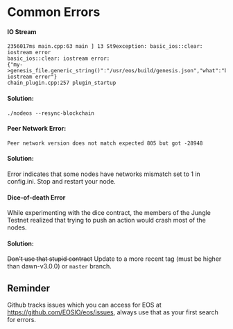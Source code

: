 # Common Errors

#### IO Stream
```
2356017ms main.cpp:63 main ] 13 St9exception: basic_ios::clear: iostream error
basic_ios::clear: iostream error:
{"my->genesis_file.generic_string()":"/usr/eos/build/genesis.json","what":"basic_ios::clear: iostream error"}
chain_plugin.cpp:257 plugin_startup
```

#### Solution:
```
./nodeos --resync-blockchain
```

#### Peer Network Error:

```console
Peer network version does not match expected 805 but got -28948
```  

#### Solution:

Error indicates that some nodes have networks mismatch set to 1 in config.ini. Stop and restart your node.

#### Dice-of-death Error

While experimenting with the dice contract, the members of the Jungle Testnet realized that trying to push an action would crash most of the nodes.

#### Solution:

~~Don't use that stupid contract~~ Update to a more recent tag (must be higher than dawn-v3.0.0) or `master` branch.


## Reminder
Github tracks issues which you can access for EOS at https://github.com/EOSIO/eos/issues, always use that as your first search for errors.

